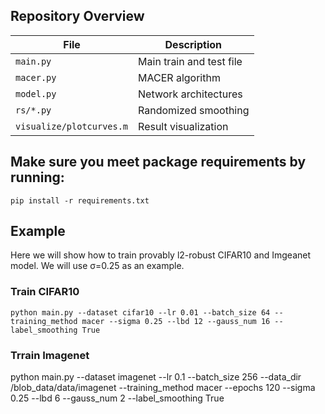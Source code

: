 ## Repository Overview
| File | Description |
| ------ | ------ |
| `main.py` | Main train and test file |
| `macer.py` | MACER algorithm |
| `model.py` | Network architectures |
| `rs/*.py` | Randomized smoothing |
| `visualize/plotcurves.m` | Result visualization |

## Make sure you meet package requirements by running:
```
pip install -r requirements.txt
```

## Example

Here we will show how to train provably l2-robust CIFAR10 and Imgeanet model. We will use &sigma;=0.25 as an example.

### Train CIFAR10
```
python main.py --dataset cifar10 --lr 0.01 --batch_size 64 --training_method macer --sigma 0.25 --lbd 12 --gauss_num 16 --label_smoothing True
```

### Trrain Imagenet
python main.py --dataset imagenet --lr 0.1 --batch_size 256 --data_dir /blob_data/data/imagenet --training_method macer --epochs 120 --sigma 0.25 --lbd 6 --gauss_num 2 --label_smoothing True
